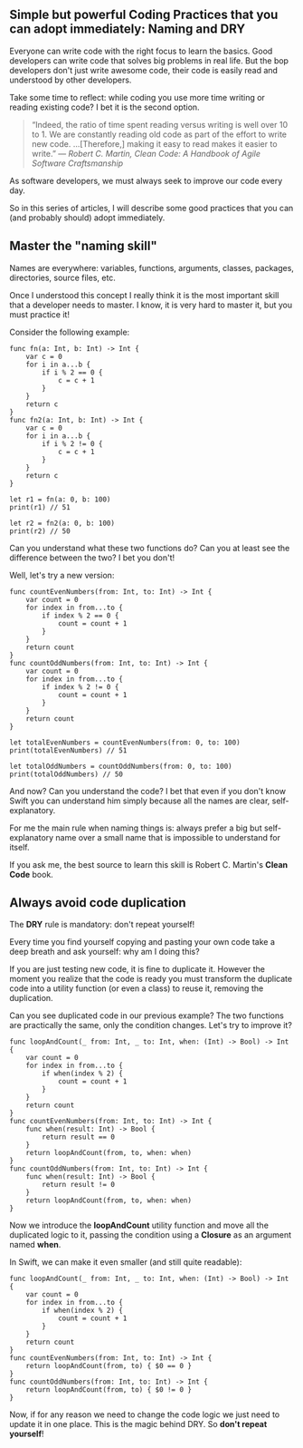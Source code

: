 ## Simple but powerful Coding Practices that you can adopt immediately: Naming and DRY

Everyone can write code with the right focus to learn the basics. Good developers can write code that solves big problems in real life. But the bop developers don't just write awesome code, their code is easily read and understood by other developers.

Take some time to reflect: while coding you use more time writing or reading existing code? I bet it is the second option.

> “Indeed, the ratio of time spent reading versus writing is well over 10 to 1. We are constantly reading old code as part of the effort to write new code. ...[Therefore,] making it easy to read makes it easier to write.” *― Robert C. Martin, Clean Code: A Handbook of Agile Software Craftsmanship*

As software developers, we must always seek to improve our code every day. 

So in this series of articles, I will describe some good practices that you can (and probably should) adopt immediately.

## Master the "naming skill"
Names are everywhere: variables, functions, arguments, classes, packages, directories, source files, etc.

Once I understood this concept I really think it is the most important skill that a developer needs to master. I know, it is very hard to master it, but you must practice it!

Consider the following example:
```
func fn(a: Int, b: Int) -> Int {
	var c = 0
	for i in a...b {
		if i % 2 == 0 {
			c = c + 1
		}
	}
	return c
}
func fn2(a: Int, b: Int) -> Int {
	var c = 0
	for i in a...b {
		if i % 2 != 0 {
			c = c + 1
		}
	}
	return c
}

let r1 = fn(a: 0, b: 100)
print(r1) // 51

let r2 = fn2(a: 0, b: 100)
print(r2) // 50

```
Can you understand what these two functions do? Can you at least see the difference between the two? I bet you don't!

Well, let's try a new version:
```
func countEvenNumbers(from: Int, to: Int) -> Int {
	var count = 0
	for index in from...to {
		if index % 2 == 0 {
			count = count + 1
		}
	}
	return count
}
func countOddNumbers(from: Int, to: Int) -> Int {
	var count = 0
	for index in from...to {
		if index % 2 != 0 {
			count = count + 1
		}
	}
	return count
}

let totalEvenNumbers = countEvenNumbers(from: 0, to: 100)
print(totalEvenNumbers) // 51

let totalOddNumbers = countOddNumbers(from: 0, to: 100)
print(totalOddNumbers) // 50
```
And now? Can you understand the code? I bet that even if you don't know Swift you can understand him simply because all the names are clear, self-explanatory.

For me the main rule when naming things is: always prefer a big but self-explanatory name over a small name that is impossible to understand for itself.

If you ask me, the best source to learn this skill is Robert C. Martin's **Clean Code** book.

## Always avoid code duplication
The **DRY** rule is mandatory: don't repeat yourself!

Every time you find yourself copying and pasting your own code take a deep breath and ask yourself: why am I doing this?

If you are just testing new code, it is fine to duplicate it. However the moment you realize that the code is ready you must transform the duplicate code into a utility function (or even a class) to reuse it, removing the duplication.

Can you see duplicated code in our previous example? The two functions are practically the same, only the condition changes. Let's try to improve it?
```
func loopAndCount(_ from: Int, _ to: Int, when: (Int) -> Bool) -> Int {
	var count = 0
	for index in from...to {
		if when(index % 2) {
			count = count + 1
		}
	}
	return count
}
func countEvenNumbers(from: Int, to: Int) -> Int {
	func when(result: Int) -> Bool {
		return result == 0
	}
	return loopAndCount(from, to, when: when)
}
func countOddNumbers(from: Int, to: Int) -> Int {
	func when(result: Int) -> Bool {
		return result != 0
	}
	return loopAndCount(from, to, when: when)
}
```
Now we introduce the **loopAndCount** utility function and move all the duplicated logic to it, passing the condition using a **Closure** as an argument named **when**.

In Swift, we can make it even smaller (and still quite readable):
```
func loopAndCount(_ from: Int, _ to: Int, when: (Int) -> Bool) -> Int {
	var count = 0
	for index in from...to {
		if when(index % 2) {
			count = count + 1
		}
	}
	return count
}
func countEvenNumbers(from: Int, to: Int) -> Int {
	return loopAndCount(from, to) { $0 == 0 }
}
func countOddNumbers(from: Int, to: Int) -> Int {
	return loopAndCount(from, to) { $0 != 0 }
}
```

Now, if for any reason we need to change the code logic we just need to update it in one place. This is the magic behind DRY. So **don't repeat yourself**!